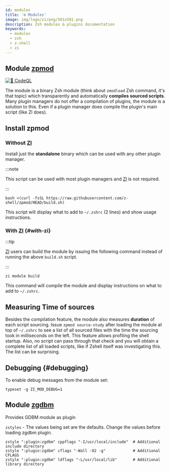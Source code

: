 ```yaml
---
id: modules
title: '⚙️ Modules'
image: img/logo/zi/png/501x501.png
description: Zsh modules & plugins documentation
keywords:
  - modules
  - zsh
  - z-shell
  - zi
---
```


## Module [zpmod](https://github.com/z-shell/zpmod)

[![👾 CodeQL](https://github.com/z-shell/zpmod/actions/workflows/codeql-analysis.yml/badge.svg)](https://github.com/z-shell/zpmod/actions/workflows/codeql-analysis.yml)

The module is a binary Zsh module (think about `zmodload` Zsh command, it's that topic) which transparently and automatically **compiles sourced scripts**. Many plugin managers do not offer a compilation of plugins, the module is a solution to this. Even if a plugin manager does compile the plugin's main script (like ZI does).

## Install zpmod

### Without [ZI](https://github.com/z-shell/zi)

Install just the **standalone** binary which can be used with any other plugin manager.

:::note

This script can be used with most plugin managers and [ZI](https://github.com/z-shell/zi) is not required.

:::

```shell
bash <(curl -fsSL https://raw.githubusercontent.com/z-shell/zpmod/HEAD/build.sh)
```

This script will display what to add to `~/.zshrc` (2 lines) and show usage instructions.

### With [ZI](https://github.com/z-shell/zi) {#with-zi}

:::tip

[ZI](https://github.com/z-shell/zi) users can build the module by issuing the following command instead of running the above `build.sh` script.

:::

```shell
zi module build
```

This command will compile the module and display instructions on what to add to `~/.zshrc`.

## Measuring Time of sources

Besides the compilation feature, the module also measures **duration** of each script sourcing. Issue `zpmod source-study` after loading the module at top of `~/.zshrc` to see a list of all sourced files with the time the sourcing took in milliseconds on the left. This feature allows profiling the shell startup. Also, no script can pass through that check and you will obtain a complete list of all loaded scripts, like if Zshell itself was investigating this. The list can be surprising.

## Debugging {#debugging}

To enable debug messages from the module set:

```shell
typeset -g ZI_MOD_DEBUG=1
```

## Module [zgdbm](https://github.com/z-shell/zgdbm)

Provides GDBM module as plugin

`zstyles` - The values being set are the defaults. Change the values before loading zgdbm plugin.

```shell title="~/.zshrc"
zstyle ":plugin:zgdbm" cppflags "-I/usr/local/include"  # Additional include directory
zstyle ":plugin:zgdbm" cflags "-Wall -O2 -g"            # Additional CFLAGS
zstyle ":plugin:zgdbm" ldflags "-L/usr/local/lib"       # Additional library directory
```
